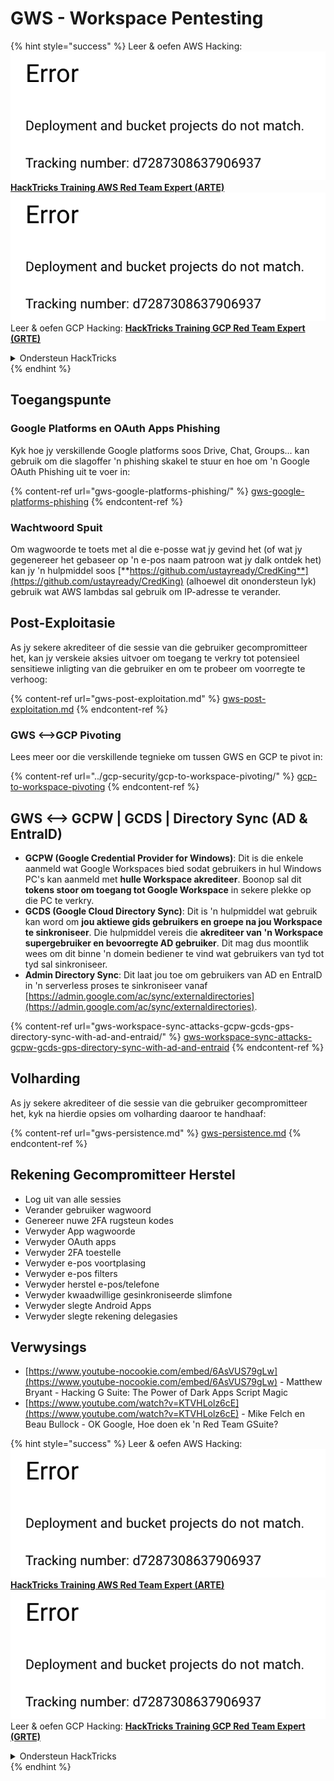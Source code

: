 # GWS - Workspace Pentesting

{% hint style="success" %}
Leer & oefen AWS Hacking:<img src="../../.gitbook/assets/image (1) (1).png" alt="" data-size="line">[**HackTricks Training AWS Red Team Expert (ARTE)**](https://training.hacktricks.xyz/courses/arte)<img src="../../.gitbook/assets/image (1) (1).png" alt="" data-size="line">\
Leer & oefen GCP Hacking: <img src="../../.gitbook/assets/image (2).png" alt="" data-size="line">[**HackTricks Training GCP Red Team Expert (GRTE)**<img src="../../.gitbook/assets/image (2).png" alt="" data-size="line">](https://training.hacktricks.xyz/courses/grte)

<details>

<summary>Ondersteun HackTricks</summary>

* Kyk na die [**subskripsie planne**](https://github.com/sponsors/carlospolop)!
* **Sluit aan by die** 💬 [**Discord groep**](https://discord.gg/hRep4RUj7f) of die [**telegram groep**](https://t.me/peass) of **volg** ons op **Twitter** 🐦 [**@hacktricks\_live**](https://twitter.com/hacktricks\_live)**.**
* **Deel hacking truuks deur PRs in te dien na die** [**HackTricks**](https://github.com/carlospolop/hacktricks) en [**HackTricks Cloud**](https://github.com/carlospolop/hacktricks-cloud) github repos.

</details>
{% endhint %}

## Toegangspunte

### Google Platforms en OAuth Apps Phishing

Kyk hoe jy verskillende Google platforms soos Drive, Chat, Groups... kan gebruik om die slagoffer 'n phishing skakel te stuur en hoe om 'n Google OAuth Phishing uit te voer in:

{% content-ref url="gws-google-platforms-phishing/" %}
[gws-google-platforms-phishing](gws-google-platforms-phishing/)
{% endcontent-ref %}

### Wachtwoord Spuit

Om wagwoorde te toets met al die e-posse wat jy gevind het (of wat jy gegenereer het gebaseer op 'n e-pos naam patroon wat jy dalk ontdek het) kan jy 'n hulpmiddel soos [**https://github.com/ustayready/CredKing**](https://github.com/ustayready/CredKing) (alhoewel dit onondersteun lyk) gebruik wat AWS lambdas sal gebruik om IP-adresse te verander.

## Post-Exploitasie

As jy sekere akrediteer of die sessie van die gebruiker gecompromitteer het, kan jy verskeie aksies uitvoer om toegang te verkry tot potensieel sensitiewe inligting van die gebruiker en om te probeer om voorregte te verhoog:

{% content-ref url="gws-post-exploitation.md" %}
[gws-post-exploitation.md](gws-post-exploitation.md)
{% endcontent-ref %}

### GWS <-->GCP Pivoting

Lees meer oor die verskillende tegnieke om tussen GWS en GCP te pivot in:

{% content-ref url="../gcp-security/gcp-to-workspace-pivoting/" %}
[gcp-to-workspace-pivoting](../gcp-security/gcp-to-workspace-pivoting/)
{% endcontent-ref %}

## GWS <--> GCPW | GCDS | Directory Sync (AD & EntraID)

* **GCPW (Google Credential Provider for Windows)**: Dit is die enkele aanmeld wat Google Workspaces bied sodat gebruikers in hul Windows PC's kan aanmeld met **hulle Workspace akrediteer**. Boonop sal dit **tokens stoor om toegang tot Google Workspace** in sekere plekke op die PC te verkry.
* **GCDS (Google Cloud Directory Sync)**: Dit is 'n hulpmiddel wat gebruik kan word om **jou aktiewe gids gebruikers en groepe na jou Workspace te sinkroniseer**. Die hulpmiddel vereis die **akrediteer van 'n Workspace supergebruiker en bevoorregte AD gebruiker**. Dit mag dus moontlik wees om dit binne 'n domein bediener te vind wat gebruikers van tyd tot tyd sal sinkroniseer.
* **Admin Directory Sync**: Dit laat jou toe om gebruikers van AD en EntraID in 'n serverless proses te sinkroniseer vanaf [https://admin.google.com/ac/sync/externaldirectories](https://admin.google.com/ac/sync/externaldirectories).

{% content-ref url="gws-workspace-sync-attacks-gcpw-gcds-gps-directory-sync-with-ad-and-entraid/" %}
[gws-workspace-sync-attacks-gcpw-gcds-gps-directory-sync-with-ad-and-entraid](gws-workspace-sync-attacks-gcpw-gcds-gps-directory-sync-with-ad-and-entraid/)
{% endcontent-ref %}

## Volharding

As jy sekere akrediteer of die sessie van die gebruiker gecompromitteer het, kyk na hierdie opsies om volharding daaroor te handhaaf:

{% content-ref url="gws-persistence.md" %}
[gws-persistence.md](gws-persistence.md)
{% endcontent-ref %}

## Rekening Gecompromitteer Herstel

* Log uit van alle sessies
* Verander gebruiker wagwoord
* Genereer nuwe 2FA rugsteun kodes
* Verwyder App wagwoorde
* Verwyder OAuth apps
* Verwyder 2FA toestelle
* Verwyder e-pos voortplasing
* Verwyder e-pos filters
* Verwyder herstel e-pos/telefone
* Verwyder kwaadwillige gesinkroniseerde slimfone
* Verwyder slegte Android Apps
* Verwyder slegte rekening delegasies

## Verwysings

* [https://www.youtube-nocookie.com/embed/6AsVUS79gLw](https://www.youtube-nocookie.com/embed/6AsVUS79gLw) - Matthew Bryant - Hacking G Suite: The Power of Dark Apps Script Magic
* [https://www.youtube.com/watch?v=KTVHLolz6cE](https://www.youtube.com/watch?v=KTVHLolz6cE) - Mike Felch en Beau Bullock - OK Google, Hoe doen ek 'n Red Team GSuite?

{% hint style="success" %}
Leer & oefen AWS Hacking:<img src="../../.gitbook/assets/image (1) (1).png" alt="" data-size="line">[**HackTricks Training AWS Red Team Expert (ARTE)**](https://training.hacktricks.xyz/courses/arte)<img src="../../.gitbook/assets/image (1) (1).png" alt="" data-size="line">\
Leer & oefen GCP Hacking: <img src="../../.gitbook/assets/image (2).png" alt="" data-size="line">[**HackTricks Training GCP Red Team Expert (GRTE)**<img src="../../.gitbook/assets/image (2).png" alt="" data-size="line">](https://training.hacktricks.xyz/courses/grte)

<details>

<summary>Ondersteun HackTricks</summary>

* Kyk na die [**subskripsie planne**](https://github.com/sponsors/carlospolop)!
* **Sluit aan by die** 💬 [**Discord groep**](https://discord.gg/hRep4RUj7f) of die [**telegram groep**](https://t.me/peass) of **volg** ons op **Twitter** 🐦 [**@hacktricks\_live**](https://twitter.com/hacktricks\_live)**.**
* **Deel hacking truuks deur PRs in te dien na die** [**HackTricks**](https://github.com/carlospolop/hacktricks) en [**HackTricks Cloud**](https://github.com/carlospolop/hacktricks-cloud) github repos.

</details>
{% endhint %}
